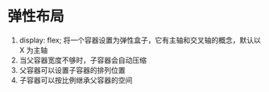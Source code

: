 # 弹性布局
1. display: flex; 将一个容器设置为弹性盒子，它有主轴和交叉轴的概念，默认以 X 为主轴
2. 当父容器宽度不够时，子容器会自动压缩
3. 父容器可以设置子容器的排列位置
4. 子容器可以按比例继承父容器的空间